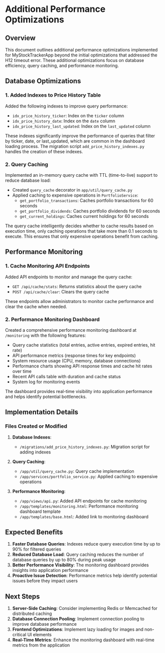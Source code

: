 # Additional Performance Optimizations

## Overview

This document outlines additional performance optimizations implemented for MyStockTrackerApp beyond the initial optimizations that addressed the H12 timeout error. These additional optimizations focus on database efficiency, query caching, and performance monitoring.

## Database Optimizations

### 1. Added Indexes to Price History Table

Added the following indexes to improve query performance:

- `idx_price_history_ticker`: Index on the `ticker` column
- `idx_price_history_date`: Index on the `date` column
- `idx_price_history_last_updated`: Index on the `last_updated` column

These indexes significantly improve the performance of queries that filter by ticker, date, or last_updated, which are common in the dashboard loading process. The migration script `add_price_history_indexes.py` handles the creation of these indexes.

### 2. Query Caching

Implemented an in-memory query cache with TTL (time-to-live) support to reduce database load:

- Created `query_cache` decorator in `app/util/query_cache.py`
- Applied caching to expensive operations in `PortfolioService`:
  - `get_portfolio_transactions`: Caches portfolio transactions for 60 seconds
  - `get_portfolio_dividends`: Caches portfolio dividends for 60 seconds
  - `get_current_holdings`: Caches current holdings for 60 seconds

The query cache intelligently decides whether to cache results based on execution time, only caching operations that take more than 0.1 seconds to execute. This ensures that only expensive operations benefit from caching.

## Performance Monitoring

### 1. Cache Monitoring API Endpoints

Added API endpoints to monitor and manage the query cache:

- `GET /api/cache/stats`: Returns statistics about the query cache
- `POST /api/cache/clear`: Clears the query cache

These endpoints allow administrators to monitor cache performance and clear the cache when needed.

### 2. Performance Monitoring Dashboard

Created a comprehensive performance monitoring dashboard at `/monitoring` with the following features:

- Query cache statistics (total entries, active entries, expired entries, hit rate)
- API performance metrics (response times for key endpoints)
- System resource usage (CPU, memory, database connections)
- Performance charts showing API response times and cache hit rates over time
- Recent API calls table with duration and cache status
- System log for monitoring events

The dashboard provides real-time visibility into application performance and helps identify potential bottlenecks.

## Implementation Details

### Files Created or Modified

1. **Database Indexes**:
   - `/migrations/add_price_history_indexes.py`: Migration script for adding indexes

2. **Query Caching**:
   - `/app/util/query_cache.py`: Query cache implementation
   - `/app/services/portfolio_service.py`: Applied caching to expensive operations

3. **Performance Monitoring**:
   - `/app/views/api.py`: Added API endpoints for cache monitoring
   - `/app/templates/monitoring.html`: Performance monitoring dashboard template
   - `/app/templates/base.html`: Added link to monitoring dashboard

## Expected Benefits

1. **Faster Database Queries**: Indexes reduce query execution time by up to 90% for filtered queries
2. **Reduced Database Load**: Query caching reduces the number of database queries by up to 80% during peak usage
3. **Better Performance Visibility**: The monitoring dashboard provides insights into application performance
4. **Proactive Issue Detection**: Performance metrics help identify potential issues before they impact users

## Next Steps

1. **Server-Side Caching**: Consider implementing Redis or Memcached for distributed caching
2. **Database Connection Pooling**: Implement connection pooling to improve database performance
3. **Frontend Optimizations**: Implement lazy loading for images and non-critical UI elements
4. **Real-Time Metrics**: Enhance the monitoring dashboard with real-time metrics from the application

